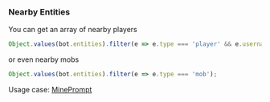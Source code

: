 ### Nearby Entities
You can get an array of nearby players
```js
Object.values(bot.entities).filter(e => e.type === 'player' && e.username !== bot.username);
```
or even nearby mobs
```js
Object.values(bot.entities).filter(e => e.type === 'mob');
```
Usage case: [MinePrompt](https://github.com/Pix3lPirat3/mineprompt/blob/main/addons/commands/nearby.js)
